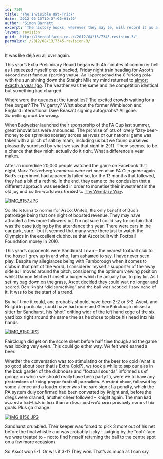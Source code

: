 ```yaml
---
id: 7349
title: 'The Invisible Hat-Trick'
date: '2012-08-13T19:37:08+01:00'
author: 'Simon Barnett'
excerpt: 'The history books, wherever they may be, will record it as a 6-1 win for Ascot United. For us though, it was 3-1.'
layout: revision
guid: 'http://therealfacup.co.uk/2012/08/13/7345-revision-3/'
permalink: /2012/08/13/7345-revision-3/
---
```


It was like déjà vu all over again.

This year’s Extra Preliminary Round began with 45 minutes of commuter hell as I squeezed myself onto a packed, Friday night train heading for Ascot’s second most famous sporting venue. As I approached the 6 furlong pole with the sun shining down the Straight Mile my mind returned to [almost exactly a year ago](http://therealfacup.co.uk/2011/08/20/ascotwembley/). The weather was the same and the competition identical but something had changed.

Where were the queues at the turnstiles? The excited crowds waiting for a free burger? The TV gantry? What about the former Wimbledon and England international Dave Beasant signing autographs? All gone. Something must be wrong.

When Budweiser launched their sponsorship of the FA Cup last summer, great innovations were announced. The promise of lots of lovely fizzy-beer-money to be sprinkled liberally across all levels of our national game was taken with a pinch of salt by many, including us but we found ourselves pleasantly surprised by what we saw that night in 2011. There seemed to be a chance that they might actually do it right. What a difference a year makes.

After an incredible 20,000 people watched the game on Facebook that night, Mark Zuckerberg’s cameras were not seen at an FA Cup game again. Bud’s experiment had apparently failed so, for the 12 months that followed, they had a bit of a rethink. In the end, they came to the conclusion that a different approach was needed in order to monetise their investment in the old jug and so the world was treated to [The Wembley Way](http://therealfacup.co.uk/2012/06/27/the-wembley-way/).

[![IMG_8157.JPG](http://lh3.ggpht.com/-ZdjXGSFekgg/UCYbbK2IfbI/AAAAAAAABqs/1CR3QLAFF8Y/h320/IMG_8157.JPG)](http://lh3.ggpht.com/-ZdjXGSFekgg/UCYbbK2IfbI/AAAAAAAABqs/1CR3QLAFF8Y/w800/IMG_8157.JPG)

So life returns to normal for Ascot United, the only benefit of Bud’s patronage being that one night of boosted revenue. They may have attracted a few more followers but I’m not sure I could say for certain that was the case judging by the attendance this year. There were cars in the car park, sure – but it seemed that many were there just to watch the Olympics in the excellent clubhouse that Ascot built with Football Foundation money in 2010.

This year’s opponents were Sandhurst Town – the nearest football club to the house I grew up in and who, I am ashamed to say, I have never seen play. Despite my allegiances being with Farnborough when it comes to clubs in that part of the world, I considered myself a supporter of the away side as I moved around the pitch, considering the optimum viewing position whilst Damon fetched himself a burger which he actually had to pay for. As I set my bag down on the grass, Ascot decided they could wait no longer and scored. Ben Knight “did something” and the ball was nestled. I saw none of it. It was to be the start of a trend.

By half time it could, and probably should, have been 2-2 or 3-2. Ascot, and Knight in particular, could have had more and Glenn Fairclough missed a sitter for Sandhurst, his “shot” drifting wide of the left hand edge of the six yard box right around the same time as he chose to place his head into his hands.

[![IMG_8150.JPG](http://lh3.ggpht.com/-lOabq1fRmiM/UCYaVl2aVVI/AAAAAAAABuw/_XJTl_IpGJQ/h320/IMG_8150.JPG)](http://lh3.ggpht.com/-lOabq1fRmiM/UCYaVl2aVVI/AAAAAAAABuw/_XJTl_IpGJQ/w800/IMG_8150.JPG)

Fairclough did get on the score sheet before half time though and the game was looking very even. This could go either way. We felt we’d earned a beer.

Whether the conversation was too stimulating or the beer too cold (what is so good about beer that is Extra Cold?), we took a while to sup our ales in the back garden of the clubhouse and “football sounds” informed us of goings on which we should really have been party to, were we to have any pretensions of being proper football journalists. A muted cheer, followed by some silence and a louder cheer was the sure sign of a penalty, which the PA system duly confirmed had been converted by Knight and, before the dregs were drained, another cheer followed – Knight again. The man had scored a hat-trick in less than an hour and we’d seen precisely none of his goals. Plus ça change.

[![IMG_8156.JPG](http://lh3.ggpht.com/-GC2lThGtQ2g/UCYbPE3YV4I/AAAAAAAABu0/NQWaelrernQ/h320/IMG_8156.JPG)](http://lh3.ggpht.com/-GC2lThGtQ2g/UCYbPE3YV4I/AAAAAAAABu0/NQWaelrernQ/w800/IMG_8156.JPG)

Sandhurst crumbled. Their keeper was forced to pick 3 more out of his net before the final whistle and was probably lucky – judging by the “ooh” face we were treated to – not to find himself returning the ball to the centre spot on a few more occasions.

So Ascot won 6-1. Or was it 3-1? They won. That’s as much as I can say.